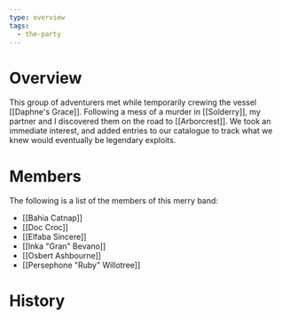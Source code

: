 ```yaml
---
type: overview
tags:
  - the-party
---
```

# Overview

This group of adventurers met while temporarily crewing the vessel [[Daphne's Grace]]. Following a mess of a murder in [[Solderry]], my partner and I discovered them on the road to [[Arborcrest]]. We took an immediate interest, and added entries to our catalogue to track what we knew would eventually be legendary exploits. 

# Members

The following is a list of the members of this merry band:
- [[Bahia Catnap]]
- [[Doc Croc]]
- [[Elfaba Sincere]]
- [[Inka "Gran" Bevano]]
- [[Osbert Ashbourne]]
- [[Persephone "Ruby" Willotree]] 

# History 
